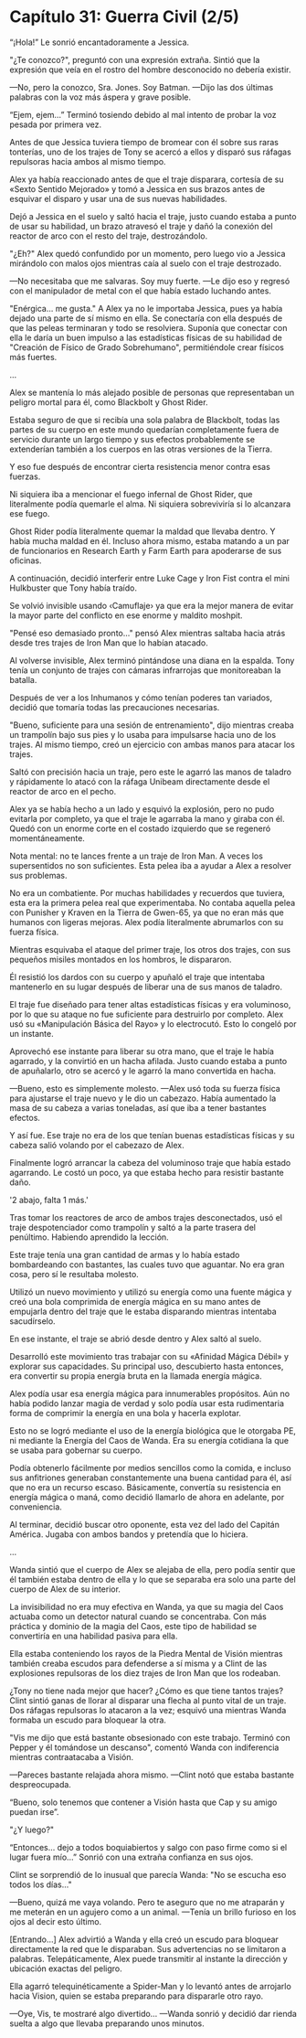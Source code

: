 
# Capítulo 31: Guerra Civil (2/5)


“¡Hola!” Le sonrió encantadoramente a Jessica.

"¿Te conozco?", preguntó con una expresión extraña. Sintió que la expresión que veía en el rostro del hombre desconocido no debería existir.

—No, pero la conozco, Sra. Jones. Soy Batman. —Dijo las dos últimas palabras con la voz más áspera y grave posible.

“Ejem, ejem…” Terminó tosiendo debido al mal intento de probar la voz pesada por primera vez.

Antes de que Jessica tuviera tiempo de bromear con él sobre sus raras tonterías, uno de los trajes de Tony se acercó a ellos y disparó sus ráfagas repulsoras hacia ambos al mismo tiempo.

Alex ya había reaccionado antes de que el traje disparara, cortesía de su «Sexto Sentido Mejorado» y tomó a Jessica en sus brazos antes de esquivar el disparo y usar una de sus nuevas habilidades.

Dejó a Jessica en el suelo y saltó hacia el traje, justo cuando estaba a punto de usar su habilidad, un brazo atravesó el traje y dañó la conexión del reactor de arco con el resto del traje, destrozándolo.

"¿Eh?" Alex quedó confundido por un momento, pero luego vio a Jessica mirándolo con malos ojos mientras caía al suelo con el traje destrozado.

—No necesitaba que me salvaras. Soy muy fuerte. —Le dijo eso y regresó con el manipulador de metal con el que había estado luchando antes.

"Enérgica... me gusta." A Alex ya no le importaba Jessica, pues ya había dejado una parte de sí mismo en ella. Se conectaría con ella después de que las peleas terminaran y todo se resolviera. Suponía que conectar con ella le daría un buen impulso a las estadísticas físicas de su habilidad de "Creación de Físico de Grado Sobrehumano", permitiéndole crear físicos más fuertes.

…

Alex se mantenía lo más alejado posible de personas que representaban un peligro mortal para él, como Blackbolt y Ghost Rider.

Estaba seguro de que si recibía una sola palabra de Blackbolt, todas las partes de su cuerpo en este mundo quedarían completamente fuera de servicio durante un largo tiempo y sus efectos probablemente se extenderían también a los cuerpos en las otras versiones de la Tierra.

Y eso fue después de encontrar cierta resistencia menor contra esas fuerzas.

Ni siquiera iba a mencionar el fuego infernal de Ghost Rider, que literalmente podía quemarle el alma. Ni siquiera sobreviviría si lo alcanzara ese fuego. 

Ghost Rider podía literalmente quemar la maldad que llevaba dentro. Y había mucha maldad en él. Incluso ahora mismo, estaba matando a un par de funcionarios en Research Earth y Farm Earth para apoderarse de sus oficinas.

A continuación, decidió interferir entre Luke Cage y Iron Fist contra el mini Hulkbuster que Tony había traído.

Se volvió invisible usando ‹Camuflaje› ya que era la mejor manera de evitar la mayor parte del conflicto en ese enorme y maldito moshpit.

"Pensé eso demasiado pronto..." pensó Alex mientras saltaba hacia atrás desde tres trajes de Iron Man que lo habían atacado.

Al volverse invisible, Alex terminó pintándose una diana en la espalda. Tony tenía un conjunto de trajes con cámaras infrarrojas que monitoreaban la batalla.

Después de ver a los Inhumanos y cómo tenían poderes tan variados, decidió que tomaría todas las precauciones necesarias.

"Bueno, suficiente para una sesión de entrenamiento", dijo mientras creaba un trampolín bajo sus pies y lo usaba para impulsarse hacia uno de los trajes. Al mismo tiempo, creó un ejercicio con ambas manos para atacar los trajes.

Saltó con precisión hacia un traje, pero este le agarró las manos de taladro y rápidamente lo atacó con la ráfaga Unibeam directamente desde el reactor de arco en el pecho.

Alex ya se había hecho a un lado y esquivó la explosión, pero no pudo evitarla por completo, ya que el traje le agarraba la mano y giraba con él. Quedó con un enorme corte en el costado izquierdo que se regeneró momentáneamente.

Nota mental: no te lances frente a un traje de Iron Man. A veces los supersentidos no son suficientes. Esta pelea iba a ayudar a Alex a resolver sus problemas.

No era un combatiente. Por muchas habilidades y recuerdos que tuviera, esta era la primera pelea real que experimentaba. No contaba aquella pelea con Punisher y Kraven en la Tierra de Gwen-65, ya que no eran más que humanos con ligeras mejoras. Alex podía literalmente abrumarlos con su fuerza física.

Mientras esquivaba el ataque del primer traje, los otros dos trajes, con sus pequeños misiles montados en los hombros, le dispararon.

Él resistió los dardos con su cuerpo y apuñaló el traje que intentaba mantenerlo en su lugar después de liberar una de sus manos de taladro. 

El traje fue diseñado para tener altas estadísticas físicas y era voluminoso, por lo que su ataque no fue suficiente para destruirlo por completo. Alex usó su «Manipulación Básica del Rayo» y lo electrocutó. Esto lo congeló por un instante.

Aprovechó ese instante para liberar su otra mano, que el traje le había agarrado, y la convirtió en un hacha afilada. Justo cuando estaba a punto de apuñalarlo, otro se acercó y le agarró la mano convertida en hacha.

—Bueno, esto es simplemente molesto. —Alex usó toda su fuerza física para ajustarse el traje nuevo y le dio un cabezazo. Había aumentado la masa de su cabeza a varias toneladas, así que iba a tener bastantes efectos.

Y así fue. Ese traje no era de los que tenían buenas estadísticas físicas y su cabeza salió volando por el cabezazo de Alex.

Finalmente logró arrancar la cabeza del voluminoso traje que había estado agarrando. Le costó un poco, ya que estaba hecho para resistir bastante daño.

'2 abajo, falta 1 más.'

Tras tomar los reactores de arco de ambos trajes desconectados, usó el traje despotenciador como trampolín y saltó a la parte trasera del penúltimo. Habiendo aprendido la lección.

Este traje tenía una gran cantidad de armas y lo había estado bombardeando con bastantes, las cuales tuvo que aguantar. No era gran cosa, pero sí le resultaba molesto. 

Utilizó un nuevo movimiento y utilizó su energía como una fuente mágica y creó una bola comprimida de energía mágica en su mano antes de empujarla dentro del traje que le estaba disparando mientras intentaba sacudírselo.

En ese instante, el traje se abrió desde dentro y Alex saltó al suelo.

Desarrolló este movimiento tras trabajar con su «Afinidad Mágica Débil» y explorar sus capacidades. Su principal uso, descubierto hasta entonces, era convertir su propia energía bruta en la llamada energía mágica.

Alex podía usar esa energía mágica para innumerables propósitos. Aún no había podido lanzar magia de verdad y solo podía usar esta rudimentaria forma de comprimir la energía en una bola y hacerla explotar.

Esto no se logró mediante el uso de la energía biológica que le otorgaba PE, ni mediante la Energía del Caos de Wanda. Era su energía cotidiana la que se usaba para gobernar su cuerpo. 

Podía obtenerlo fácilmente por medios sencillos como la comida, e incluso sus anfitriones generaban constantemente una buena cantidad para él, así que no era un recurso escaso. Básicamente, convertía su resistencia en energía mágica o maná, como decidió llamarlo de ahora en adelante, por conveniencia.

Al terminar, decidió buscar otro oponente, esta vez del lado del Capitán América. Jugaba con ambos bandos y pretendía que lo hiciera.

…

Wanda sintió que el cuerpo de Alex se alejaba de ella, pero podía sentir que él también estaba dentro de ella y lo que se separaba era solo una parte del cuerpo de Alex de su interior.

La invisibilidad no era muy efectiva en Wanda, ya que su magia del Caos actuaba como un detector natural cuando se concentraba. Con más práctica y dominio de la magia del Caos, este tipo de habilidad se convertiría en una habilidad pasiva para ella.

Ella estaba conteniendo los rayos de la Piedra Mental de Visión mientras también creaba escudos para defenderse a sí misma y a Clint de las explosiones repulsoras de los diez trajes de Iron Man que los rodeaban.

¿Tony no tiene nada mejor que hacer? ¿Cómo es que tiene tantos trajes? Clint sintió ganas de llorar al disparar una flecha al punto vital de un traje. Dos ráfagas repulsoras lo atacaron a la vez; esquivó una mientras Wanda formaba un escudo para bloquear la otra.

"Vis me dijo que está bastante obsesionado con este trabajo. Terminó con Pepper y él tomándose un descanso", comentó Wanda con indiferencia mientras contraatacaba a Visión.

—Pareces bastante relajada ahora mismo. —Clint notó que estaba bastante despreocupada.

“Bueno, solo tenemos que contener a Visión hasta que Cap y su amigo puedan irse”.

"¿Y luego?"

“Entonces… dejo a todos boquiabiertos y salgo con paso firme como si el lugar fuera mío…” Sonrió con una extraña confianza en sus ojos.

Clint se sorprendió de lo inusual que parecía Wanda: "No se escucha eso todos los días..."

—Bueno, quizá me vaya volando. Pero te aseguro que no me atraparán y me meterán en un agujero como a un animal. —Tenía un brillo furioso en los ojos al decir esto último.

[Entrando…] Alex advirtió a Wanda y ella creó un escudo para bloquear directamente la red que le disparaban. Sus advertencias no se limitaron a palabras. Telepáticamente, Alex puede transmitir al instante la dirección y ubicación exactas del peligro.

Ella agarró telequinéticamente a Spider-Man y lo levantó antes de arrojarlo hacia Vision, quien se estaba preparando para dispararle otro rayo.

—Oye, Vis, te mostraré algo divertido… —Wanda sonrió y decidió dar rienda suelta a algo que llevaba preparando unos minutos.
